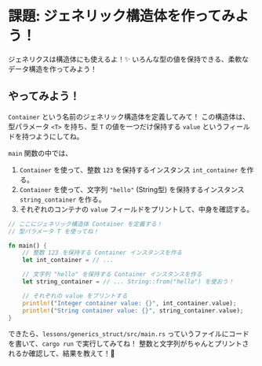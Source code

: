 # 課題: ジェネリック構造体を作ってみよう！

ジェネリクスは構造体にも使えるよ！✨
いろんな型の値を保持できる、柔軟なデータ構造を作ってみよう！

## やってみよう！

`Container` という名前のジェネリック構造体を定義してみて！
この構造体は、型パラメータ `<T>` を持ち、型 `T` の値を一つだけ保持する `value` というフィールドを持つようにしてね。

`main` 関数の中では、
1.  `Container` を使って、整数 `123` を保持するインスタンス `int_container` を作る。
2.  `Container` を使って、文字列 `"hello"` (String型) を保持するインスタンス `string_container` を作る。
3.  それぞれのコンテナの `value` フィールドをプリントして、中身を確認する。

```rust
// ここにジェネリック構造体 Container を定義する！
// 型パラメータ T を使ってね！

fn main() {
    // 整数 123 を保持する Container インスタンスを作る
    let int_container = // ...

    // 文字列 "hello" を保持する Container インスタンスを作る
    let string_container = // ... String::from("hello") を使おう！

    // それぞれの value をプリントする
    println!("Integer container value: {}", int_container.value);
    println!("String container value: {}", string_container.value);
}
```

できたら、`lessons/generics_struct/src/main.rs` っていうファイルにコードを書いて、`cargo run` で実行してみてね！
整数と文字列がちゃんとプリントされるか確認して、結果を教えて！💖